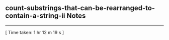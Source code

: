 <h2>count-substrings-that-can-be-rearranged-to-contain-a-string-ii Notes</h2><hr>[ Time taken: 1 hr 12 m 19 s ]